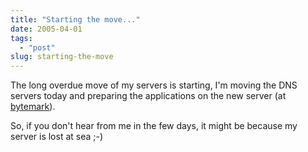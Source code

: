 ```yaml
---
title: "Starting the move..."
date: 2005-04-01
tags: 
  - "post"
slug: starting-the-move
---
```


The long overdue move of my servers is starting, I'm moving the DNS servers today and preparing the applications on the new server (at [bytemark](http://bytemark.co.uk)).

So, if you don't hear from me in the few days, it might be because my server is lost at sea ;-)
